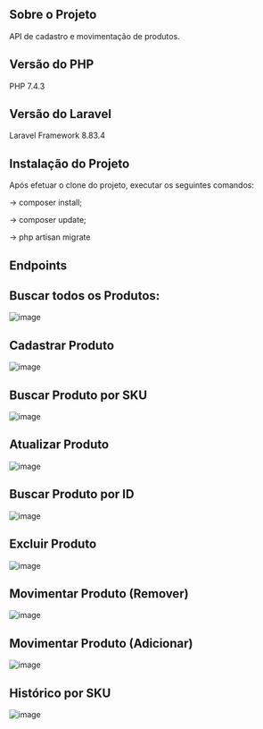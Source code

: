 
## Sobre o Projeto

API de cadastro e movimentação de produtos.

## Versão do PHP

 PHP 7.4.3

## Versão do Laravel

Laravel Framework 8.83.4

## Instalação do Projeto

Após efetuar o clone do projeto, executar os seguintes comandos: 

-> composer install; 

-> composer update; 

-> php artisan migrate 

## Endpoints

## Buscar todos os Produtos: 

![image](https://user-images.githubusercontent.com/53908209/158003155-2feea134-83ba-4391-8a11-f44a70ffa032.png)

## Cadastrar Produto
![image](https://user-images.githubusercontent.com/53908209/158003193-9d24ee19-cb2b-4191-aa97-253ab6373e65.png)

## Buscar Produto por SKU
![image](https://user-images.githubusercontent.com/53908209/158003317-e33fb9a2-c683-4393-b9c4-42f0f7208019.png)

## Atualizar Produto
![image](https://user-images.githubusercontent.com/53908209/158003242-29ab9e11-3890-424f-bc31-e13368797d2c.png)

## Buscar Produto por ID
![image](https://user-images.githubusercontent.com/53908209/158003256-b77415a5-4c8f-43c7-9033-e92223b2ff3d.png)

## Excluir Produto
![image](https://user-images.githubusercontent.com/53908209/158003329-9e358495-05ac-450b-a585-242f0bbf77df.png)

## Movimentar Produto (Remover)
![image](https://user-images.githubusercontent.com/53908209/158003351-7373b2d4-2cd2-4aa1-92b5-82cf4964dd04.png)

## Movimentar Produto (Adicionar) 
![image](https://user-images.githubusercontent.com/53908209/158003366-5c850a4d-6909-45c9-b4f7-423f65aa2f61.png)

## Histórico por SKU
![image](https://user-images.githubusercontent.com/53908209/158003390-6448201a-4c28-4a08-88cf-006d3878283e.png)



